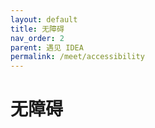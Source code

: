 ```yaml
---
layout: default
title: 无障碍
nav_order: 2
parent: 遇见 IDEA
permalink: /meet/accessibility
---
```


# 无障碍

